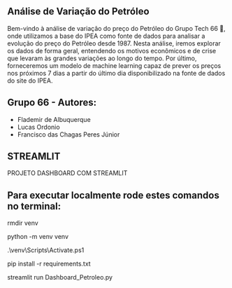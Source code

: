 ## Análise de Variação do Petróleo

Bem-vindo à análise de variação do preço do Petróleo do Grupo Tech 66 🎉, onde utilizamos a base do IPEA como fonte de dados para analisar a evolução do preço do Petróleo desde 1987. Nesta análise, iremos explorar os dados de forma geral, entendendo os motivos econômicos e de crise que levaram às grandes variações ao longo do tempo. Por último, forneceremos um modelo de machine learning capaz de prever os preços nos próximos 7 dias a partir do último dia disponibilizado na fonte de dados do site do IPEA.
                
## Grupo 66 - Autores:
- Flademir de Albuquerque
- Lucas Ordonio
- Francisco das Chagas Peres Júnior

## STREAMLIT
PROJETO DASHBOARD COM STREAMLIT

## Para executar localmente rode estes comandos no terminal:
rmdir venv

python -m venv venv

.\venv\Scripts\Activate.ps1

pip install -r requirements.txt

streamlit run Dashboard_Petroleo.py
